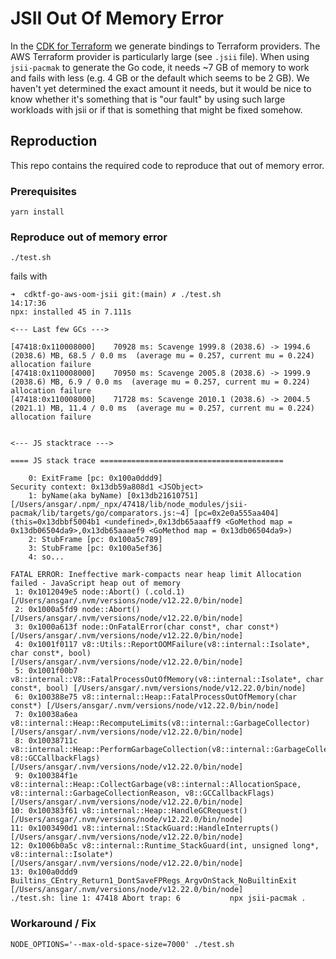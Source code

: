 # JSII Out Of Memory Error

In the [CDK for Terraform](https://cdk.tf) we generate bindings to Terraform providers. The AWS Terraform provider is particularly large (see `.jsii` file). When using `jsii-pacmak` to generate the Go code, it needs ~7 GB of memory to work and fails with less (e.g. 4 GB or the default which seems to be 2 GB). We haven't yet determined the exact amount it needs, but it would be nice to know whether it's something that is "our fault" by using such large workloads with jsii or if that is something that might be fixed somehow.  
  


## Reproduction
This repo contains the required code to reproduce that out of memory error.

### Prerequisites
```
yarn install
```

### Reproduce out of memory error
```
./test.sh
```
fails with
```
➜  cdktf-go-aws-oom-jsii git:(main) ✗ ./test.sh                                             14:17:36
npx: installed 45 in 7.111s

<--- Last few GCs --->

[47418:0x110008000]    70928 ms: Scavenge 1999.8 (2038.6) -> 1994.6 (2038.6) MB, 68.5 / 0.0 ms  (average mu = 0.257, current mu = 0.224) allocation failure 
[47418:0x110008000]    70950 ms: Scavenge 2005.8 (2038.6) -> 1999.9 (2038.6) MB, 6.9 / 0.0 ms  (average mu = 0.257, current mu = 0.224) allocation failure 
[47418:0x110008000]    71728 ms: Scavenge 2010.1 (2038.6) -> 2004.5 (2021.1) MB, 11.4 / 0.0 ms  (average mu = 0.257, current mu = 0.224) allocation failure 


<--- JS stacktrace --->

==== JS stack trace =========================================

    0: ExitFrame [pc: 0x100a0ddd9]
Security context: 0x13db59a808d1 <JSObject>
    1: byName(aka byName) [0x13db21610751] [/Users/ansgar/.npm/_npx/47418/lib/node_modules/jsii-pacmak/lib/targets/go/comparators.js:~4] [pc=0x2e0a555aa404](this=0x13dbbf5004b1 <undefined>,0x13db65aaaff9 <GoMethod map = 0x13db06504da9>,0x13db65aaaef9 <GoMethod map = 0x13db06504da9>)
    2: StubFrame [pc: 0x100a5c789]
    3: StubFrame [pc: 0x100a5ef36]
    4: so...

FATAL ERROR: Ineffective mark-compacts near heap limit Allocation failed - JavaScript heap out of memory
 1: 0x1012049e5 node::Abort() (.cold.1) [/Users/ansgar/.nvm/versions/node/v12.22.0/bin/node]
 2: 0x1000a5fd9 node::Abort() [/Users/ansgar/.nvm/versions/node/v12.22.0/bin/node]
 3: 0x1000a613f node::OnFatalError(char const*, char const*) [/Users/ansgar/.nvm/versions/node/v12.22.0/bin/node]
 4: 0x1001f0117 v8::Utils::ReportOOMFailure(v8::internal::Isolate*, char const*, bool) [/Users/ansgar/.nvm/versions/node/v12.22.0/bin/node]
 5: 0x1001f00b7 v8::internal::V8::FatalProcessOutOfMemory(v8::internal::Isolate*, char const*, bool) [/Users/ansgar/.nvm/versions/node/v12.22.0/bin/node]
 6: 0x100388e75 v8::internal::Heap::FatalProcessOutOfMemory(char const*) [/Users/ansgar/.nvm/versions/node/v12.22.0/bin/node]
 7: 0x10038a6ea v8::internal::Heap::RecomputeLimits(v8::internal::GarbageCollector) [/Users/ansgar/.nvm/versions/node/v12.22.0/bin/node]
 8: 0x10038711c v8::internal::Heap::PerformGarbageCollection(v8::internal::GarbageCollector, v8::GCCallbackFlags) [/Users/ansgar/.nvm/versions/node/v12.22.0/bin/node]
 9: 0x100384f1e v8::internal::Heap::CollectGarbage(v8::internal::AllocationSpace, v8::internal::GarbageCollectionReason, v8::GCCallbackFlags) [/Users/ansgar/.nvm/versions/node/v12.22.0/bin/node]
10: 0x100383f61 v8::internal::Heap::HandleGCRequest() [/Users/ansgar/.nvm/versions/node/v12.22.0/bin/node]
11: 0x1003490d1 v8::internal::StackGuard::HandleInterrupts() [/Users/ansgar/.nvm/versions/node/v12.22.0/bin/node]
12: 0x1006b0a5c v8::internal::Runtime_StackGuard(int, unsigned long*, v8::internal::Isolate*) [/Users/ansgar/.nvm/versions/node/v12.22.0/bin/node]
13: 0x100a0ddd9 Builtins_CEntry_Return1_DontSaveFPRegs_ArgvOnStack_NoBuiltinExit [/Users/ansgar/.nvm/versions/node/v12.22.0/bin/node]
./test.sh: line 1: 47418 Abort trap: 6           npx jsii-pacmak .
```

### Workaround / Fix
```
NODE_OPTIONS='--max-old-space-size=7000' ./test.sh
```
